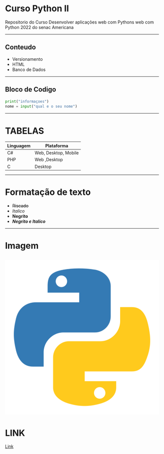 # Curso Python II
Repositorio do Curso
Desenvolver aplicações web com Pythons web com Python 2022 do senac Americana 

---

## Conteudo
- Versionamento
- HTML
- Banco de Dados

***
## Bloco de Codigo
```python
print("informaçoes")
nome = input("qual e o seu nome")
```

---
# TABELAS
|Linguagem|Plataforma|
|---|---|
|C#|Web, Desktop, Mobile
|PHP|Web ,Desktop|
|C|Desktop
---
# Formatação de texto
- ~~Riscado~~
- *Italico*
- **Negrito**
- ***Negrito e Italico***
---
# Imagem
![Logo do Python](Python.png)
---
# LINK
[Link](https://conteudo.imguol.com.br/c/esporte/87/2022/07/02/condicoes-climaticas-durante-o-q1-do-treino-de-classificacao-para-o-gp-da-gra-bretanha-1656771948025_v2_750x421.jpg.webp)
